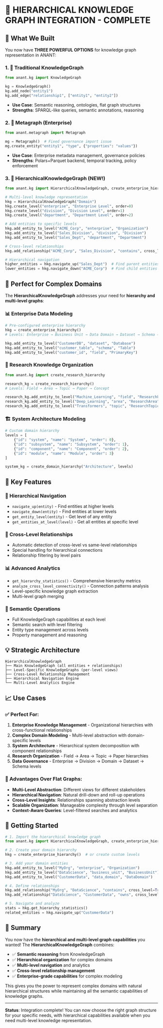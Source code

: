 # 🎯 HIERARCHICAL KNOWLEDGE GRAPH INTEGRATION - COMPLETE

## 🚀 **What We Built**

You now have **THREE POWERFUL OPTIONS** for knowledge graph representation in ANANT:

### **1. 🧠 Traditional KnowledgeGraph**
```python
from anant.kg import KnowledgeGraph

kg = KnowledgeGraph()
kg.add_node("entity1")
kg.add_edge("relationship1", ["entity1", "entity2"])
```
- **Use Case**: Semantic reasoning, ontologies, flat graph structures
- **Strengths**: SPARQL-like queries, semantic annotations, reasoning

### **2. 🏢 Metagraph (Enterprise)**
```python
from anant.metagraph import Metagraph

mg = Metagraph()  # Fixed governance import issue
mg.create_entity("entity1", "type", {"properties": "values"})
```
- **Use Case**: Enterprise metadata management, governance policies
- **Strengths**: Polars+Parquet backend, temporal tracking, policy enforcement

### **3. 🌟 HierarchicalKnowledgeGraph (NEW!)**
```python
from anant.kg import HierarchicalKnowledgeGraph, create_enterprise_hierarchy

# Multi-level knowledge representation
hkg = HierarchicalKnowledgeGraph("Domain")
hkg.create_level("enterprise", "Enterprise Level", order=0)
hkg.create_level("division", "Division Level", order=1)  
hkg.create_level("department", "Department Level", order=2)

# Add entities to specific levels
hkg.add_entity_to_level("ACME_Corp", "enterprise", "Organization")
hkg.add_entity_to_level("Sales_Division", "division", "Division")
hkg.add_entity_to_level("Sales_Dept", "department", "Department")

# Cross-level relationships
hkg.add_relationship("ACME_Corp", "Sales_Division", "contains", cross_level=True)

# Hierarchical navigation
higher_entities = hkg.navigate_up("Sales_Dept")  # Find parent entities
lower_entities = hkg.navigate_down("ACME_Corp")  # Find child entities
```

## 🎯 **Perfect for Complex Domains**

The **HierarchicalKnowledgeGraph** addresses your need for **hierarchy and multi-level graphs**:

### **📊 Enterprise Data Modeling**
```python
# Pre-configured enterprise hierarchy
hkg = create_enterprise_hierarchy()
# Levels: Enterprise → Business Unit → Data Domain → Dataset → Schema → Field

hkg.add_entity_to_level("CustomerDB", "dataset", "Database")
hkg.add_entity_to_level("customer_table", "schema", "Table")
hkg.add_entity_to_level("customer_id", "field", "PrimaryKey")
```

### **🔬 Research Knowledge Organization**
```python
from anant.kg import create_research_hierarchy

research_kg = create_research_hierarchy()
# Levels: Field → Area → Topic → Paper → Concept

research_kg.add_entity_to_level("Machine_Learning", "field", "ResearchField")
research_kg.add_entity_to_level("Deep_Learning", "area", "ResearchArea")
research_kg.add_entity_to_level("Transformers", "topic", "ResearchTopic")
```

### **🏗️ System Architecture Modeling**
```python
# Custom domain hierarchy
levels = [
    {"id": "system", "name": "System", "order": 0},
    {"id": "subsystem", "name": "Subsystem", "order": 1},
    {"id": "component", "name": "Component", "order": 2},
    {"id": "module", "name": "Module", "order": 3}
]

system_kg = create_domain_hierarchy("Architecture", levels)
```

## 🔧 **Key Features**

### **🧭 Hierarchical Navigation**
- `navigate_up(entity)` - Find entities at higher levels
- `navigate_down(entity)` - Find entities at lower levels
- `get_entity_level(entity)` - Get level of any entity
- `get_entities_at_level(level)` - Get all entities at specific level

### **🔗 Cross-Level Relationships**
- Automatic detection of cross-level vs same-level relationships
- Special handling for hierarchical connections
- Relationship filtering by level pairs

### **📊 Advanced Analytics**
- `get_hierarchy_statistics()` - Comprehensive hierarchy metrics
- `analyze_cross_level_connectivity()` - Connection patterns analysis
- Level-specific knowledge graph extraction
- Multi-level graph merging

### **🧠 Semantic Operations**
- Full KnowledgeGraph capabilities at each level
- Semantic search with level filtering
- Entity type management across levels
- Property management and reasoning

## 💡 **Strategic Architecture**

```
HierarchicalKnowledgeGraph
├── Main KnowledgeGraph (all entities + relationships)
├── Level-Specific KnowledgeGraphs (per-level views)
├── Cross-Level Relationship Management
├── Hierarchical Navigation Engine
└── Multi-Level Analytics Engine
```

## 📈 **Use Cases**

### **✅ Perfect For:**
1. **Enterprise Knowledge Management** - Organizational hierarchies with cross-functional relationships
2. **Complex Domain Modeling** - Multi-level abstraction with domain-specific levels
3. **System Architecture** - Hierarchical system decomposition with component relationships
4. **Research Organization** - Field → Area → Topic → Paper hierarchies
5. **Data Governance** - Enterprise → Division → Domain → Dataset → Schema levels

### **🎯 Advantages Over Flat Graphs:**
- **Multi-Level Abstraction**: Different views for different stakeholders
- **Hierarchical Navigation**: Natural drill-down and roll-up operations
- **Cross-Level Insights**: Relationships spanning abstraction levels
- **Scalable Organization**: Manageable complexity through level separation
- **Context-Aware Queries**: Level-filtered searches and analytics

## 🚀 **Getting Started**

```python
# 1. Import the hierarchical knowledge graph
from anant.kg import HierarchicalKnowledgeGraph, create_enterprise_hierarchy

# 2. Create your domain hierarchy
hkg = create_enterprise_hierarchy()  # or create custom levels

# 3. Add your domain entities
hkg.add_entity_to_level("MyOrg", "enterprise", "Organization")
hkg.add_entity_to_level("DataScience", "business_unit", "BusinessUnit")
hkg.add_entity_to_level("CustomerData", "data_domain", "DataDomain")

# 4. Define relationships
hkg.add_relationship("MyOrg", "DataScience", "contains", cross_level=True)
hkg.add_relationship("DataScience", "CustomerData", "owns", cross_level=True)

# 5. Navigate and analyze
stats = hkg.get_hierarchy_statistics()
related_entities = hkg.navigate_up("CustomerData")
```

## 🎉 **Summary**

You now have the **hierarchical and multi-level graph capabilities** you wanted! The **HierarchicalKnowledgeGraph** combines:

- ✅ **Semantic reasoning** from KnowledgeGraph
- ✅ **Hierarchical organization** for complex domains  
- ✅ **Multi-level navigation** and analytics
- ✅ **Cross-level relationship management**
- ✅ **Enterprise-grade capabilities** for complex modeling

This gives you the power to represent complex domains with natural hierarchical structures while maintaining all the semantic capabilities of knowledge graphs.

---

**Status**: Integration complete! You can now choose the right graph structure for your specific needs, with hierarchical capabilities available when you need multi-level knowledge representation.